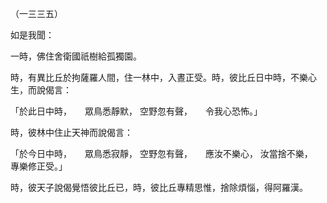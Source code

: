 （一三三五）

如是我聞：

一時，佛住舍衛國祇樹給孤獨園。

時，有異比丘於拘薩羅人間，住一林中，入晝正受。時，彼比丘日中時，不樂心生，而說偈言：

「於此日中時，　　眾鳥悉靜默，
空野忽有聲，　　令我心恐怖。」

時，彼林中住止天神而說偈言：

「於今日中時，　　眾鳥悉寂靜，
空野忽有聲，　　應汝不樂心，
汝當捨不樂，　　專樂修正受。」

時，彼天子說偈覺悟彼比丘已，時，彼比丘專精思惟，捨除煩惱，得阿羅漢。




